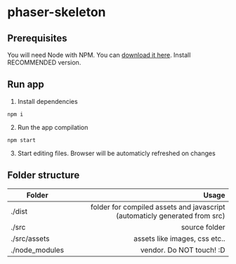 # phaser-skeleton

## Prerequisites
You will need Node with NPM. You can [download it here](https://nodejs.org/en/). Install RECOMMENDED version.

## Run app
1. Install dependencies
```
npm i
```

2. Run the app compilation 
```
npm start
```

3. Start editing files. Browser will be automaticly refreshed on changes

## Folder structure

| Folder            | Usage                                                                      |
| ----------------- | --------------------------------------------------------------------------:|
| ./dist            | folder for compiled assets and javascript (automaticly generated from src) |
| ./src             | source folder                                                              |
| ./src/assets      | assets like images, css etc..                                              |
| ./node_modules    | vendor. Do NOT touch! :D                                              |